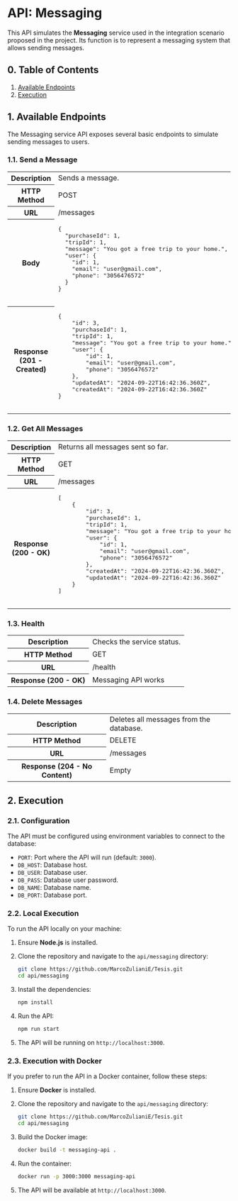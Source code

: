 # API: Messaging

This API simulates the **Messaging** service used in the integration scenario proposed in the project. Its function is to represent a messaging system that allows sending messages.

## 0. Table of Contents

1. [Available Endpoints](#1-available-endpoints)
2. [Execution](#2-execution)

## 1. Available Endpoints

The Messaging service API exposes several basic endpoints to simulate sending messages to users.

### 1.1. Send a Message

<table>
  <tr>
    <th>Description</th>
    <td>Sends a message.</td>
  </tr>
  <tr>
    <th>HTTP Method</th>
    <td>POST</td>
  </tr>
  <tr>
    <th>URL</th>
    <td>/messages</td>
  </tr>
  <tr>
    <th>Body</th>
    <td>
      <pre>
{
  "purchaseId": 1,
  "tripId": 1,
  "message": "You got a free trip to your home.",
  "user": {
    "id": 1,
    "email": "user@gmail.com",
    "phone": "3056476572"
  }
}
      </pre>
    </td>
  </tr>
  <tr>
    <th>Response (201 - Created)</th>
    <td>
      <pre>
{
    "id": 3,
    "purchaseId": 1,
    "tripId": 1,
    "message": "You got a free trip to your home.",
    "user": {
        "id": 1,
        "email": "user@gmail.com",
        "phone": "3056476572"
    },
    "updatedAt": "2024-09-22T16:42:36.360Z",
    "createdAt": "2024-09-22T16:42:36.360Z"
}
      </pre>
    </td>
  </tr>
</table>

### 1.2. Get All Messages

<table>
  <tr>
    <th>Description</th>
    <td>Returns all messages sent so far.</td>
  </tr>
  <tr>
    <th>HTTP Method</th>
    <td>GET</td>
  </tr>
  <tr>
    <th>URL</th>
    <td>/messages</td>
  </tr>
  <tr>
    <th>Response (200 - OK)</th>
    <td>
      <pre>
[
    {
        "id": 3,
        "purchaseId": 1,
        "tripId": 1,
        "message": "You got a free trip to your home.",
        "user": {
            "id": 1,
            "email": "user@gmail.com",
            "phone": "3056476572"
        },
        "createdAt": "2024-09-22T16:42:36.360Z",
        "updatedAt": "2024-09-22T16:42:36.360Z"
    }
]
      </pre>
    </td>
  </tr>
</table>

### 1.3. Health

<table>
  <tr>
    <th>Description</th>
    <td>Checks the service status.</td>
  </tr>
  <tr>
    <th>HTTP Method</th>
    <td>GET</td>
  </tr>
  <tr>
    <th>URL</th>
    <td>/health</td>
  </tr>
  <tr>
    <th>Response (200 - OK)</th>
    <td>
      Messaging API works
    </td>
  </tr>
</table>

### 1.4. Delete Messages

<table>
  <tr>
    <th>Description</th>
    <td>Deletes all messages from the database.</td>
  </tr>
  <tr>
    <th>HTTP Method</th>
    <td>DELETE</td>
  </tr>
  <tr>
    <th>URL</th>
    <td>/messages</td>
  </tr>
  <tr>
    <th>Response (204 - No Content)</th>
    <td>
      Empty       
    </td>
  </tr>
</table>

## 2. Execution

### 2.1. Configuration

The API must be configured using environment variables to connect to the database:

- `PORT`: Port where the API will run (default: `3000`).
- `DB_HOST`: Database host.
- `DB_USER`: Database user.
- `DB_PASS`: Database user password.
- `DB_NAME`: Database name.
- `DB_PORT`: Database port.

### 2.2. Local Execution

To run the API locally on your machine:

1. Ensure **Node.js** is installed.

2. Clone the repository and navigate to the `api/messaging` directory:

   ```bash
   git clone https://github.com/MarcoZulianiE/Tesis.git
   cd api/messaging
   ```

3. Install the dependencies:

   ```bash
   npm install
   ```

4. Run the API:

   ```bash
   npm run start
   ```

5. The API will be running on `http://localhost:3000`.

### 2.3. Execution with Docker

If you prefer to run the API in a Docker container, follow these steps:

1. Ensure **Docker** is installed.

2. Clone the repository and navigate to the `api/messaging` directory:

   ```bash
   git clone https://github.com/MarcoZulianiE/Tesis.git
   cd api/messaging
   ```

3. Build the Docker image:

   ```bash
   docker build -t messaging-api .
   ```

4. Run the container:

   ```bash
   docker run -p 3000:3000 messaging-api
   ```

5. The API will be available at `http://localhost:3000`.
